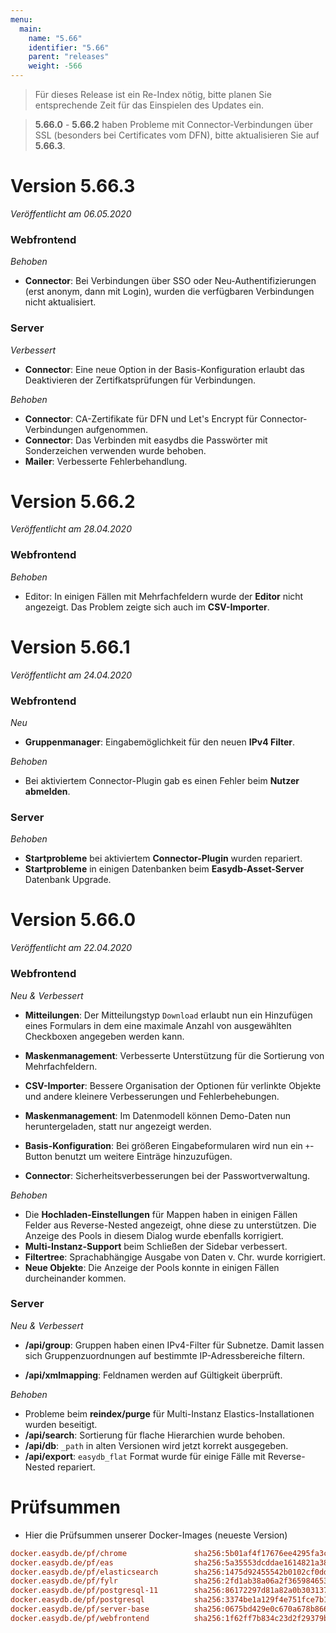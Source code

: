 ```yaml
---
menu:
  main:
    name: "5.66"
    identifier: "5.66"
    parent: "releases"
    weight: -566
---
```


> Für dieses Release ist ein Re-Index nötig, bitte planen Sie entsprechende Zeit für das Einspielen des Updates ein. 

> **5.66.0** - **5.66.2** haben Probleme mit Connector-Verbindungen über SSL (besonders bei Certificates vom DFN), bitte aktualisieren Sie auf **5.66.3**.

# Version 5.66.3

*Veröffentlicht am 06.05.2020*

### Webfrontend

*Behoben*

* **Connector**: Bei Verbindungen über SSO oder Neu-Authentifizierungen (erst anonym, dann mit Login), wurden die verfügbaren Verbindungen nicht aktualisiert.

### Server

*Verbessert*

* **Connector**: Eine neue Option in der Basis-Konfiguration erlaubt das Deaktivieren der Zertifkatsprüfungen für Verbindungen. 

*Behoben*

* **Connector**: CA-Zertifikate für DFN und Let's Encrypt für Connector-Verbindungen aufgenommen.
* **Connector**: Das Verbinden mit easydbs die Passwörter mit Sonderzeichen verwenden wurde behoben. 
* **Mailer**: Verbesserte Fehlerbehandlung.

# Version 5.66.2

*Veröffentlicht am 28.04.2020*

### Webfrontend

*Behoben*

* Editor: In einigen Fällen mit Mehrfachfeldern wurde der **Editor** nicht angezeigt. Das Problem zeigte sich auch im **CSV-Importer**.

# Version 5.66.1

*Veröffentlicht am 24.04.2020*

### Webfrontend

*Neu*

* **Gruppenmanager**: Eingabemöglichkeit für den neuen **IPv4 Filter**.

*Behoben*

* Bei aktiviertem Connector-Plugin gab es einen Fehler beim **Nutzer abmelden**.

### Server

*Behoben*

* **Startprobleme** bei aktiviertem **Connector-Plugin** wurden repariert.
* **Startprobleme** in einigen Datenbanken beim **Easydb-Asset-Server** Datenbank Upgrade.

# Version 5.66.0

*Veröffentlicht am 22.04.2020*

### Webfrontend

*Neu & Verbessert*

* **Mitteilungen**: Der Mitteilungstyp `Download` erlaubt nun ein Hinzufügen eines Formulars in dem eine maximale Anzahl von ausgewählten Checkboxen angegeben werden kann.

* **Maskenmanagement**: Verbesserte Unterstützung für die Sortierung von Mehrfachfeldern.
* **CSV-Importer**: Bessere Organisation der Optionen für verlinkte Objekte und andere kleinere Verbesserungen und Fehlerbehebungen.
* **Maskenmanagement**: Im Datenmodell können Demo-Daten nun heruntergeladen, statt nur angezeigt werden.
* **Basis-Konfiguration**: Bei größeren Eingabeformularen wird nun ein `+`-Button benutzt um weitere Einträge hinzuzufügen. 
* **Connector**: Sicherheitsverbesserungen bei der Passwortverwaltung.

*Behoben*

* Die **Hochladen-Einstellungen** für Mappen  haben in einigen Fällen Felder aus Reverse-Nested angezeigt, ohne diese zu unterstützen. Die Anzeige des Pools in diesem Dialog wurde ebenfalls korrigiert.
* **Multi-Instanz-Support** beim Schließen der Sidebar verbessert.
* **Filtertree**: Sprachabhängige Ausgabe von Daten v. Chr. wurde korrigiert.
* **Neue Objekte**: Die Anzeige der Pools konnte in einigen Fällen durcheinander kommen.

### Server

*Neu & Verbessert*

* **/api/group**: Gruppen haben einen IPv4-Filter für Subnetze. Damit lassen sich Gruppenzuordnungen auf bestimmte IP-Adressbereiche filtern. 

* **/api/xmlmapping**: Feldnamen werden auf Gültigkeit überprüft.

*Behoben*

* Probleme beim **reindex/purge** für Multi-Instanz Elastics-Installationen wurden beseitigt. 
* **/api/search**: Sortierung für flache Hierarchien wurde behoben.
* **/api/db**: `_path` in alten Versionen wird jetzt korrekt ausgegeben.
* **/api/export**: `easydb_flat` Format wurde für einige Fälle mit Reverse-Nested repariert.

# Prüfsummen

* Hier die Prüfsummen unserer Docker-Images (neueste Version)

```ini
docker.easydb.de/pf/chrome               sha256:5b01af4f17676ee4295fa3cc279d15f7b6e4a43f9faad41dace54fe1b36861fd
docker.easydb.de/pf/eas                  sha256:5a35553dcddae1614821a38e8f207b6065b9082ee1499a65fa3b03fed3f2c57f
docker.easydb.de/pf/elasticsearch        sha256:1475d92455542b0102cf0ddc6110b17cc452cc986556857dbcf0ab79e888224f
docker.easydb.de/pf/fylr                 sha256:2fd1ab38a06a2f365984653da1546f56d6cf988602b640266cea91a4129c86b1
docker.easydb.de/pf/postgresql-11        sha256:86172297d81a82a0b303137ed5857783c6419b14358587cef05eb794da627154
docker.easydb.de/pf/postgresql           sha256:3374be1a129f4e751fce7b1ddcd561cd209a197faf9faabba5d0454d16946420
docker.easydb.de/pf/server-base          sha256:0675bd429e0c670a678b86695cc9298f0f8f1b702f0449e356178438172059ff
docker.easydb.de/pf/webfrontend          sha256:1f62ff7b834c23d2f29379bfaf2a2126e5c466c267b742c45cf37f255210f980
```

